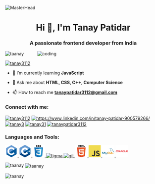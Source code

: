 ![MasterHead](https://mir-s3-cdn-cf.behance.net/project_modules/max_1200/79731568097599.5b50bca477735.jpg)
<h1 align="center">Hi 👋, I'm Tanay Patidar</h1>
<h3 align="center">A passionate frontend developer from India</h3>
<img align="right" alt="coding" width="400" src="https://media2.giphy.com/media/qgQUggAC3Pfv687qPC/giphy.gif?cid=ecf05e47zk3oz3gds31ihjtyfut2bc46vpi0hbbw3zfg7it4&ep=v1_gifs_search&rid=giphy.gif">

<p align="left"> <img src="https://komarev.com/ghpvc/?username=taanay&label=Profile%20views&color=0e75b6&style=flat" alt="taanay" /> </p>

<p align="left"> <a href="https://twitter.com/tanay3112" target="blank"><img src="https://img.shields.io/twitter/follow/tanay3112?logo=twitter&style=for-the-badge" alt="tanay3112" /></a> </p>

- 🌱 I’m currently learning **JavaScript**

- 💬 Ask me about **HTML, CSS, C++, Computer Science**

- 📫 How to reach me **tanaypatidar3112@gmail.com**

<h3 align="left">Connect with me:</h3>
<p align="left">
<a href="https://twitter.com/tanay3112" target="blank"><img align="center" src="https://raw.githubusercontent.com/rahuldkjain/github-profile-readme-generator/master/src/images/icons/Social/twitter.svg" alt="tanay3112" height="30" width="40" /></a>
<a href="https://linkedin.com/in/https://www.linkedin.com/in/tanay-patidar-900579266/" target="blank"><img align="center" src="https://raw.githubusercontent.com/rahuldkjain/github-profile-readme-generator/master/src/images/icons/Social/linked-in-alt.svg" alt="https://www.linkedin.com/in/tanay-patidar-900579266/" height="30" width="40" /></a>
<a href="https://www.codechef.com/users/tanay3" target="blank"><img align="center" src="https://cdn.jsdelivr.net/npm/simple-icons@3.1.0/icons/codechef.svg" alt="tanay3" height="30" width="40" /></a>
<a href="https://www.leetcode.com/tanay31" target="blank"><img align="center" src="https://raw.githubusercontent.com/rahuldkjain/github-profile-readme-generator/master/src/images/icons/Social/leet-code.svg" alt="tanay31" height="30" width="40" /></a>
<a href="https://auth.geeksforgeeks.org/user/tanaypatidar3112" target="blank"><img align="center" src="https://raw.githubusercontent.com/rahuldkjain/github-profile-readme-generator/master/src/images/icons/Social/geeks-for-geeks.svg" alt="tanaypatidar3112" height="30" width="40" /></a>
</p>

<h3 align="left">Languages and Tools:</h3>
<p align="left"> <a href="https://www.cprogramming.com/" target="_blank" rel="noreferrer"> <img src="https://raw.githubusercontent.com/devicons/devicon/master/icons/c/c-original.svg" alt="c" width="40" height="40"/> </a> <a href="https://www.w3schools.com/cpp/" target="_blank" rel="noreferrer"> <img src="https://raw.githubusercontent.com/devicons/devicon/master/icons/cplusplus/cplusplus-original.svg" alt="cplusplus" width="40" height="40"/> </a> <a href="https://www.w3schools.com/css/" target="_blank" rel="noreferrer"> <img src="https://raw.githubusercontent.com/devicons/devicon/master/icons/css3/css3-original-wordmark.svg" alt="css3" width="40" height="40"/> </a> <a href="https://www.figma.com/" target="_blank" rel="noreferrer"> <img src="https://www.vectorlogo.zone/logos/figma/figma-icon.svg" alt="figma" width="40" height="40"/> </a> <a href="https://git-scm.com/" target="_blank" rel="noreferrer"> <img src="https://www.vectorlogo.zone/logos/git-scm/git-scm-icon.svg" alt="git" width="40" height="40"/> </a> <a href="https://www.w3.org/html/" target="_blank" rel="noreferrer"> <img src="https://raw.githubusercontent.com/devicons/devicon/master/icons/html5/html5-original-wordmark.svg" alt="html5" width="40" height="40"/> </a> <a href="https://developer.mozilla.org/en-US/docs/Web/JavaScript" target="_blank" rel="noreferrer"> <img src="https://raw.githubusercontent.com/devicons/devicon/master/icons/javascript/javascript-original.svg" alt="javascript" width="40" height="40"/> </a> <a href="https://www.mysql.com/" target="_blank" rel="noreferrer"> <img src="https://raw.githubusercontent.com/devicons/devicon/master/icons/mysql/mysql-original-wordmark.svg" alt="mysql" width="40" height="40"/> </a> <a href="https://www.oracle.com/" target="_blank" rel="noreferrer"> <img src="https://raw.githubusercontent.com/devicons/devicon/master/icons/oracle/oracle-original.svg" alt="oracle" width="40" height="40"/> </a> </p>

<p><img align="left" src="https://github-readme-stats.vercel.app/api/top-langs?username=taanay&show_icons=true&locale=en&layout=compact" alt="taanay" /></p>

<p>&nbsp;<img align="center" src="https://github-readme-stats.vercel.app/api?username=taanay&show_icons=true&locale=en" alt="taanay" /></p>

<p><img align="center" src="https://github-readme-streak-stats.herokuapp.com/?user=taanay&" alt="taanay" /></p>
